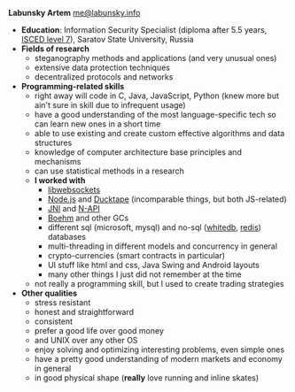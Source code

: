 **Labunsky Artem** <me@labunsky.info>
- **Education**: Information Security Specialist (diploma after 5.5 years, [ISCED level 7](http://uis.unesco.org/sites/default/files/documents/international-standard-classification-of-education-isced-2011-en.pdf)), Saratov State University, Russia
- **Fields of research**
  - steganography methods and applications (and very unusual ones)
  - extensive data protection techniques
  - decentralized protocols and networks
- **Programming-related skills**
  - right away will code in C, Java, JavaScript, Python (knew more but ain't sure in skill due to infrequent usage)
  - have a good understanding of the most language-specific tech so can learn new ones in a short time
  - able to use existing and create custom effective algorithms and data structures
  - knowledge of computer architecture base principles and mechanisms
  - can use statistical methods in a research
  - **I worked with**
    - [libwebsockets](https://github.com/warmcat/libwebsockets)
    - [Node.js](https://nodejs.org/) and [Ducktape](https://duktape.org) (incomparable things, but both JS-related)
    - [JNI](https://en.wikipedia.org/wiki/Java_Native_Interface) and [N-API](https://nodejs.org/api/n-api.html)
    - [Boehm](https://www.hboehm.info/gc/) and other GCs
    - different sql (microsoft, mysql) and no-sql ([whitedb](http://whitedb.org), [redis](https://redis.io)) databases
    - multi-threading in different models and concurrency in general
    - crypto-currencies (smart contracts in particular)
    - UI stuff like html and css, Java Swing and Android layouts
    - many other things I just did not remember at the time
  - not really a programming skill, but I used to create trading strategies
- **Other qualities**
  - stress resistant
  - honest and straightforward
  - consistent
  - prefer a good life over good money
  - and UNIX over any other OS
  - enjoy solving and optimizing interesting problems, even simple ones
  - have a pretty good understanding of modern markets and economy in general
  - in good physical shape (**really** love running and inline skates)